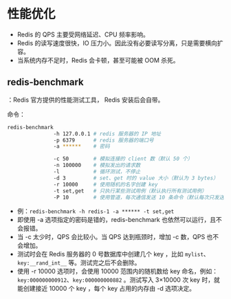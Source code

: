# 性能优化

- Redis 的 QPS 主要受网络延迟、CPU 频率影响。
- Redis 的读写速度很快，IO 压力小。因此没有必要读写分离，只是需要横向扩容。
- 当系统内存不足时，Redis 会卡顿，甚至可能被 OOM 杀死。

## redis-benchmark

：Redis 官方提供的性能测试工具， Redis 安装后会自带。

命令：
```sh
redis-benchmark
               -h 127.0.0.1 # redis 服务器的 IP 地址
               -p 6379      # redis 服务器的端口号
               -a ******    # 密码

               -c 50        # 模拟连接的 client 数（默认 50 个）
               -n 100000    # 模拟发出的请求数
               -l           # 循环测试，不停止
               -d 3         # set、get 时的 value 大小（默认为 3 bytes）
               -r 10000     # 使用随机的名字创建 key
               -t set,get   # 只执行某些测试用例（默认执行所有测试用例）
               -P 10        # 使用管道，每次通信发送 10 条命令（默认每次只发送一条）
```
- 例：`redis-benchmark -h redis-1 -a ****** -t set,get`
- 即使用 -a 选项指定的密码是错的，redis-benchmark 也依然可以运行，且不会报错。
- 当 -c 太少时，QPS 会比较小。当 QPS 达到瓶颈时，增加 -c 数，QPS 也不会增加。
- 测试时会在 Redis 服务器的 0 号数据库中创建几个 key ，比如 `mylist`、`key:__rand_int__` 等。测试完之后不会删除。
- 使用 -r 10000 选项时，会使用 10000 范围内的随机数给 key 命名，例如：`key:000000000912`、`key:000000000882` 。测试写入 3×10000 次 key 时，就能创建接近 10000 个 key ，每个 key 占用的内存由 -d 选项决定。
